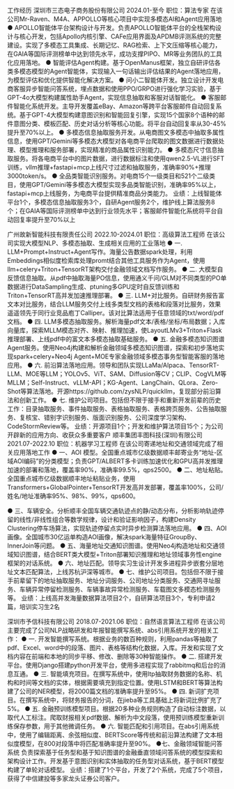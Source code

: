 工作经历
深圳市三态电子商务股份有限公司 2024.01-至今                                  职位：算法专家
在该公司Mr-Raven、M4A、APPOLLO等核心项目中实现多模态AI和Agent应用落地
● APOLLO智能体平台架构设计与开发。负责APOLLO智能体平台的全栈架构设计与核心开发，包括Apollo内核引擎、CAFe应用界面及APDMB评测系统的完整建设。实现了多模态工具集成、长期记忆、RAG检索、上下文压缩等核心能力，在GAIA等国际评测榜单中达到领先水平，成功支撑PIPO、MR等业务团队的工具化应用落地。
● 智能评估Agent构建。基于OpenManus框架，独立自研评估各类多模态模型的Agent智能体，实现输入一句话输出评估结果的Agent落地应用，为模型评估和优化提供智能化解决方案。
● 问小二智能体开发。独立设计开发电商客服异步智能问答系统，埋点数据和使用PPO/GRPO进行强化学习实验，基于GPT-4o大模型构建属性助手Agent，实现信息抽取和客服对话智能化。
● 客服邮件智能化系统开发。主导开发覆盖eBay、Amazon等跨平台客服邮件自动回复系统。基于GPT-4大模型构建意图识别和智能回复引擎，实现15个国家8个语种的邮件意图分类、模板匹配、历史对话分析等核心功能。将平台自动回复率从30-45%提升至70%以上。
● 多模态信息抽取服务开发。从电商图文多模态中抽取多属性信息，使用GPT/Gemini等多模态大模型对各电商平台爬取的图文数据进行数据处理、模型推理和服务部署，实现精准的商品属性识别能力。
● 多模态尺寸信息抽取服务。将各电商平台中的图片数据，进行数据标注和使用qwen2.5-VL进行SFT训练，vllm推理+fastapi+mcp上线尺寸过滤和抽取服务，准确率90%+推理3000token/s。
● 全品类智能识别服务。对电商15个一级类目和521个二级类目，使用GPT/Gemini等多模态大模型实现多品类智能识别，准确率95%以上，fastapi+mcp上线服务，为电商平台提供精准商品分类能力。
业绩：上线智能体平台1个，多模态信息抽取服务3个，自研Agent服务2个，维护线上算法服务8个；在GAIA等国际评测榜单中达到行业领先水平；客服邮件智能化系统将平台自动回复率提升至70%以上

广州故新智能科技有限责任公司 2022.10-2024.01                           职位：高级算法工程师
在该公司实现大模型NLP、多模态抽取、生成相关应用的工业落地
● 一. LLM+Prompt+Instruct+Agent写作。海量公告数据spark处理，利用Embeddings相似度检索库处理promt结合其他工具服务作为Agent，使用llm+celery+Triton+TensorRT架构交付金融领域文档写作服务。
● 二. 大模型自反馈信息抽取。从pdf中抽取海量PO信息，使用通义千问/GLM对不同类型的PO单数据进行DataSampling生成、ptuning多GPU定时自反馈训练和Triton+TensorRT高并发加速推理部署。
● 三. LLM+对比服务。自研财务报告富文本对比服务，结合LLM服务交付上线多类型文档的表格和段落对比服务，效果遥遥领先于同行业竞品庖丁Calliper。该对比算法适用于任意领域的txt/word/pdf文档。
● 四. LLM多模态抽取服务。解析海量pdf文本/表格/坐标/布局数据；入库向量库，探索MLLM模态对齐、映射、推理加速，使LayoutLMv3+Triton+Flask推理部署、上线pdf中的富文本多模态抽取基础服务。
● 五. 金融多模态知识图谱Agent服务。使用Neo4j构建和解析金融领域多模态知识图谱，探索和初步落地实现spark+celery+Neo4j Agent+MOE专家金融领域多模态事务型智能客服的落地应用。
● 六. 前沿算法落地应用。领导和团队实现LLaMa/AIpaca、TensorRT-LLM、MOE等LLM；YOLOv5、ViT、SAM、Diffusion等CV；CLIP、CogVLM等MLLM；Self-Instruct、vLLM-API；KG-Agent、LangChain、QLora、Zero-Shot等算法落地。开源https://github.com/zysNLP/quickllm，复现部分前沿算法和创新工作。
● 七. 维护公司项目。包括但不限于接手和重新开发前辈的历史工作：目录抽取服务、事件抽取服务、表格抽取服务、表格跨页服务、公告抽取服务、复核宝、错别字识别服务、版面识别服务、公司深度学习架构、CodeStormReview等。
业绩：开源项目1个；开发和维护算法项目15个；为公司开辟新的应用方向、收获众多重要客户
顺丰集团丰图科技(深圳)有限公司 2021.07-2022.10                        职位：机器学习工程师
在该公司寄递地址和交通领域完成了相关应用落地工作
● 一、AOI 模型。全国重点城市亿级数据顺丰邮寄业务“地址-区域AOI编码”的分类模型；负责GPT/ALBERT多卡训练加速优化和GPU高并发推理加速的部署和落地，覆盖率90%，准确率99.5%，qps2500。
● 二、地址粘贴。全国重点城市亿级数据顺丰地址粘贴业务，使用Transformers+GlobalPointer+TensorRT开发高并发部署，覆盖率100%，公司/姓名/地址准确率95%、98%、99%，qps600。

● 三、车辆安全。分析顺丰全国车辆交通轨迹点的静/动态分布，分析影响轨迹停留的线性/非线性组合等数学规律，设计和验证影响因子，构建Density Clustering停车场算法，实现轨迹停留点实时异步检测算法落地应用。 
● 四、AOI 画像。全国城市30亿运单构造AOI画像，解决spark海量特征GroupBy、InnerJoin等问题。 
● 五、海量地址交通知识图谱。使用Neo4j构造地址和交通领域知识图谱，结合BERT类大模型+Triton部署知识推理和地址领域事务性engine框架的对话系统。
● 六、地址匹配。领导实习生设计开发多进程异步嵌套分层地址文本匹配算法，上线苏杭沪深等城市。 
● 七、维护公司项目。包括但不限于接手前辈留下的地址抽取服务、地址分词服务、公司地址分类服务、交通网寻址服务、车辆异常停留检测服务、车辆事故异常检测服务、车载图文多模态检测服务等。
业绩：上线高并发海量数据算法项目2个，自研算法项目3个，专利申请2篇，培训实习生2名 

深圳市予信科技有限公司 2018.07-2021.06                             职位：自然语言算法工程师
在该公司主要完成了公司NLP战略研发和年报智能撰写系统、abs引用系统开发的相关工作：
● 一. 开发智能撰写系统。根据业务的数百种规则，利用pandas等抽取了pdf、Excel、word中的段落、图片、表格等结构化数据，入库。开发和实现了文档内容在前端和本地的同步平移、修改、删除等30种智能操作。
● 二. 搭建开发平台。使用Django搭建python开发平台，使用多进程实现了rabbitmq和后台的消息互通。
● 三. 智能填充项目。在撰写系统中，使用ltp抽取财务数据的名称、机构和时间等文档的实体，根据需要填充到指定位置。使用LSTM和BERT等算法构建了公司的NER模型，将2000篇文档的准确率提升至95%。
● 四. 新词扩充项目。在撰写系统中，将财务报告的分词，在jieba等工具基础上将新词比例扩充了5%。
● 五. 金融预训练模型项目。根据20多种业务规则构造了自动标注数据，以取代人工标注。爬取财报相关pdf数据、解析为中文段落，使用预训练模型重新训练保存参数，用于其他微调任务。
● 六. 智能匹配和引用项目。在abs引用系统中，使用了编辑距离、余弦相似度、BERTScore等传统和前沿算法构建了文本相似度模型，在800对段落中将匹配准确率提升至90%。
●七、金融领域智能问答系统
负责探索基于任务型和基于知识图谱的金融垂直领域问答系统的模型探索和架构设计工作。开发基于意图识别和实体抽取的任务型对话系统，基于BERT模型构建了单轮对话模型。
业绩：搭建了1个平台，开发了2个系统，完成了5个项目，获得了中信建投等多家龙头证券公司客户。
